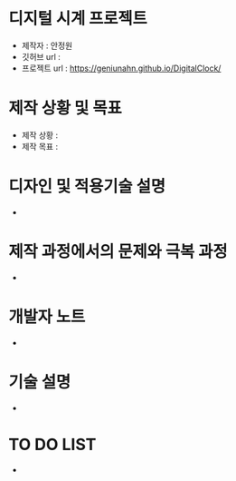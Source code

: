 # 디지털 시계 프로젝트
- 제작자 : 안정원
- 깃허브 url :
- 프로젝트 url : https://geniunahn.github.io/DigitalClock/

# 제작 상황 및 목표
- 제작 상황 : 
- 제작 목표 :

# 디자인 및 적용기술 설명
-

# 제작 과정에서의 문제와 극복 과정
-

# 개발자 노트
-

# 기술 설명
-

# TO DO LIST
- 
